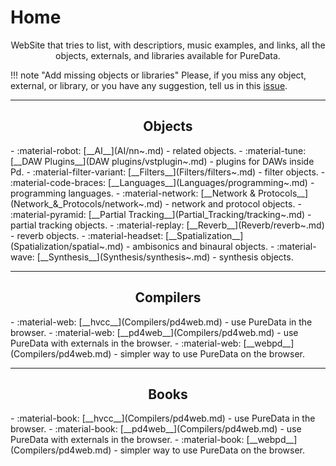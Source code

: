 # Home

<p align="center">
  WebSite that tries to list, with descriptiors, music examples, and links, all the objects, externals, and libraries available for PureData.
</p>

!!! note "Add missing objects or libraries"
    Please, if you miss any object, external, or library, or you have any suggestion, tell us in this [issue](https://github.com/charlesneimog/Awesome-Pd/issues).

--- 

<h2 align="center"><b>Objects</b></h2>

<div class="grid cards" markdown>
  - :material-robot: [__AI__](AI/nn~.md) - related objects.
  - :material-tune: [__DAW Plugins__](DAW plugins/vstplugin~.md) - plugins for DAWs inside Pd.
  - :material-filter-variant: [__Filters__](Filters/filters~.md) - filter objects.
  - :material-code-braces: [__Languages__](Languages/programming~.md) - programming languages.
  - :material-network: [__Network & Protocols__](Network_&_Protocols/network~.md) - network and protocol objects.
  - :material-pyramid: [__Partial Tracking__](Partial_Tracking/tracking~.md) - partial tracking objects.
  - :material-replay: [__Reverb__](Reverb/reverb~.md) - reverb objects.
  - :material-headset: [__Spatialization__](Spatialization/spatial~.md) - ambisonics and binaural objects.
  - :material-wave: [__Synthesis__](Synthesis/synthesis~.md) - synthesis objects.
</div>

---
<h2 align="center"><b>Compilers</b></h2>

<div class="grid cards" markdown>
  - :material-web: [__hvcc__](Compilers/pd4web.md) - use PureData in the browser.
  - :material-web: [__pd4web__](Compilers/pd4web.md) - use PureData with externals in the browser.
  - :material-web: [__webpd__](Compilers/pd4web.md) - simpler way to use PureData on the browser.
</div>

---
<h2 align="center"><b>Books</b></h2>

<div class="grid cards" markdown>
  - :material-book: [__hvcc__](Compilers/pd4web.md) - use PureData in the browser.
  - :material-book: [__pd4web__](Compilers/pd4web.md) - use PureData with externals in the browser.
  - :material-book: [__webpd__](Compilers/pd4web.md) - simpler way to use PureData on the browser.
</div>
